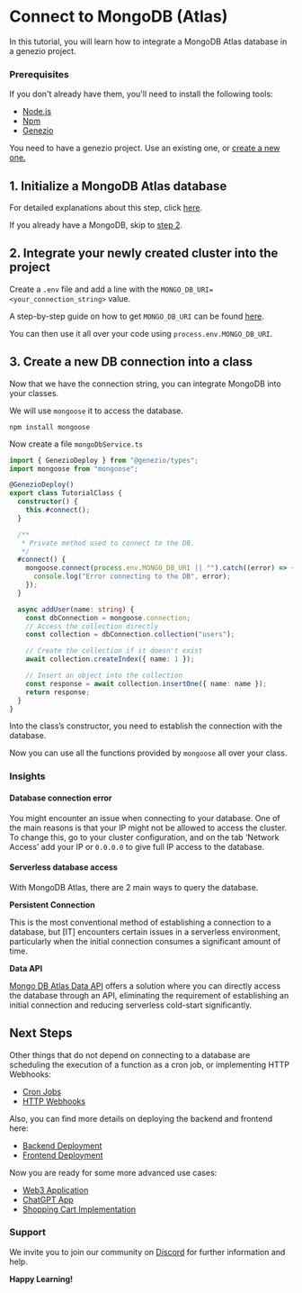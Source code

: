 # Connect to MongoDB (Atlas)

In this tutorial, you will learn how to integrate a MongoDB Atlas database in a genezio project.

### Prerequisites

If you don't already have them, you'll need to install the following tools:

- [Node.js](https://nodejs.org/en/download/current)
- [Npm](https://docs.npmjs.com/downloading-and-installing-node-js-and-npm)
- [Genezio](../getting-started)

You need to have a genezio project. Use an existing one, or [create a new one.](../getting-started)

## 1. Initialize a MongoDB Atlas database

For detailed explanations about this step, click [here](https://www.mongodb.com/basics/clusters/mongodb-cluster-setup).

If you already have a MongoDB, skip to [step 2](#2-integrate-your-newly-created-cluster-into-the-project).

## 2. **Integrate your newly created cluster into the project**

Create a `.env` file and add a line with the `MONGO_DB_URI=<your_connection_string>` value.

A step-by-step guide on how to get `MONGO_DB_URI` can be found [here](https://www.mongodb.com/basics/mongodb-connection-string).

You can then use it all over your code using `process.env.MONGO_DB_URI`.

## 3. **Create a new DB connection into a class**

Now that we have the connection string, you can integrate MongoDB into your classes.

We will use `mongoose` it to access the database.

```
npm install mongoose
```

Now create a file `mongoDbService.ts`

<!-- {% code title="mongoDbService.ts" lineNumbers="true" %} -->

```typescript
import { GenezioDeploy } from "@genezio/types";
import mongoose from "mongoose";

@GenezioDeploy()
export class TutorialClass {
  constructor() {
    this.#connect();
  }

  /**
   * Private method used to connect to the DB.
   */
  #connect() {
    mongoose.connect(process.env.MONGO_DB_URI || "").catch((error) => {
      console.log("Error connecting to the DB", error);
    });
  }

  async addUser(name: string) {
    const dbConnection = mongoose.connection;
    // Access the collection directly
    const collection = dbConnection.collection("users");

    // Create the collection if it doesn't exist
    await collection.createIndex({ name: 1 });

    // Insert an object into the collection
    const response = await collection.insertOne({ name: name });
    return response;
  }
}
```

<!-- {% endcode %} -->

Into the class’s constructor, you need to establish the connection with the database.

Now you can use all the functions provided by `mongoose` all over your class.

### **Insights** <a href="#insights" id="insights"></a>

#### **Database connection error** <a href="#database-connection-error" id="database-connection-error"></a>

You might encounter an issue when connecting to your database. One of the main reasons is that your IP might not be allowed to access the cluster. To change this, go to your cluster configuration, and on the tab ‘Network Access’ add your IP or `0.0.0.0` to give full IP access to the database.

#### **Serverless database access** <a href="#serverless-database-access" id="serverless-database-access"></a>

With MongoDB Atlas, there are 2 main ways to query the database.

**Persistent Connection**

This is the most conventional method of establishing a connection to a database, but \[IT] encounters certain issues in a serverless environment, particularly when the initial connection consumes a significant amount of time.

**Data API**

[Mongo DB Atlas Data API](https://www.mongodb.com/docs/atlas/api/data-api/) offers a solution where you can directly access the database through an API, eliminating the requirement of establishing an initial connection and reducing serverless cold-start significantly.

## Next Steps

Other things that do not depend on connecting to a database are scheduling the execution of a function as a cron job, or implementing HTTP Webhooks:

- [Cron Jobs](../features/cron-methods)
- [HTTP Webhooks](../features/http-methods-webhooks)

Also, you can find more details on deploying the backend and frontend here:

- [Backend Deployment](../features/backend-deployment)
- [Frontend Deployment](../features/frontend-deployment)

Now you are ready for some more advanced use cases:

- [Web3 Application](https://genezio.com/blog/create-your-first-web3-app/)
- [ChatGPT App](https://genezio.com/blog/create-your-first-app-using-chatgpt/)
- [Shopping Cart Implementation](https://genezio.com/blog/implement-a-shopping-cart-using-typescript-redis-and-react/)

### Support <a href="#support" id="support"></a>

We invite you to join our community on [Discord](https://discord.gg/uc9H5YKjXv) for further information and help.

**Happy Learning!**
